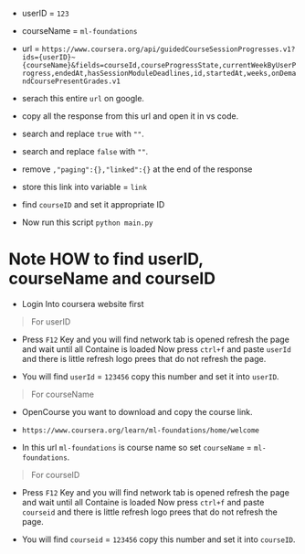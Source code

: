 - userID = `123`
- courseName = `ml-foundations`

- url = `https://www.coursera.org/api/guidedCourseSessionProgresses.v1?ids={userID}~{courseName}&fields=courseId,courseProgressState,currentWeekByUserProgress,endedAt,hasSessionModuleDeadlines,id,startedAt,weeks,onDemandCoursePresentGrades.v1`

- serach this entire `url` on google.

- copy all the response from this url and open it in vs code.
- search and replace `true` with `""`.
- search and replace `false` with `""`.

- remove `,"paging":{},"linked":{}` at the end of the response

- store this link into variable = `link`

- find `courseID` and set it appropriate ID

- Now run this script `python main.py`



# Note HOW to find userID, courseName and courseID

- Login Into coursera website first

> For userID

- Press `F12` Key and you will find network tab is opened refresh the page and wait until all Containe is loaded Now press `ctrl+f` and paste `userId` and there is little refresh logo prees that do not refresh the page.

- You will find `userId` = `123456` copy this number and set it into `userID`.

> For courseName

- OpenCourse you want to download and copy the course link.

- `https://www.coursera.org/learn/ml-foundations/home/welcome`

- In this url `ml-foundations` is course name so set `courseName` = `ml-foundations`.

> For courseID

- Press `F12` Key and you will find network tab is opened refresh the page and wait until all Containe is loaded Now press `ctrl+f` and paste `courseid` and there is little refresh logo prees that do not refresh the page.

- You will find `courseid` = `123456` copy this number and set it into `courseID`.
